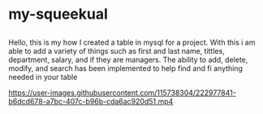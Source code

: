 # my-squeekual

## 
Hello, this is my how I created a table in mysql for a project. With this i am able to add a variety of things such as first and last name, tittles, department, salary, and if they are managers. The ability to add, delete, modify, and search has been implemented to help find and fi anything needed in your table



https://user-images.githubusercontent.com/115738304/222977841-b6dcd678-a7bc-407c-b96b-cda6ac920d51.mp4

